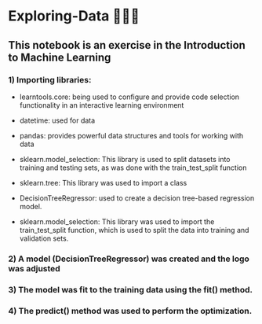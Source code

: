 # Exploring-Data 👩🏻‍💻

## This notebook is an exercise in the Introduction to Machine Learning

### 1) Importing libraries: 
- learntools.core: being used to configure and provide code selection functionality in an interactive learning environment
- datetime: used for data
- pandas: provides powerful data structures and tools for working with data
- sklearn.model_selection: This library is used to split datasets into training and testing sets, as was done with the train_test_split function

- sklearn.tree: This library was used to import a class

- DecisionTreeRegressor: used to create a decision tree-based regression model.

- sklearn.model_selection: This library was used to import the train_test_split function, which is used to split the data into training and validation sets.

### 2) A model (DecisionTreeRegressor) was created and the logo was adjusted

### 3) The model was fit to the training data using the fit() method.

### 4) The predict() method was used to perform the optimization.
